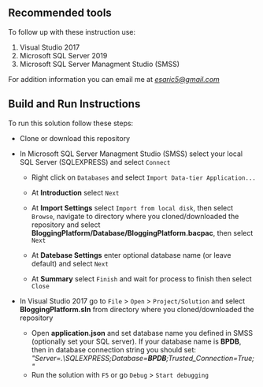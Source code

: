 ## Recommended tools
To follow up with these instruction use:
1. Visual Studio 2017
1. Microsoft SQL Server 2019
1. Microsoft SQL Server Managment Studio (SMSS)

For addition information you can email me at *esaric5@gmail.com*
## Build and Run Instructions
To run this solution follow these steps:

* Clone or download this repository

* In Microsoft SQL Server Managment Studio (SMSS) select your local SQL Server (SQLEXPRESS) and select `Connect`

   * Right click on `Databases` and select `Import Data-tier Application...`
   
   * At **Introduction** select `Next`
   
   * At **Import Settings** select `Import from local disk`, then select `Browse`, navigate to directory where you cloned/downloaded the repository and select **BloggingPlatform/Database/BloggingPlatform.bacpac**, then select `Next` 
   
   * At **Datebase Settings** enter optional database name (or leave default) and select `Next`
   
   * At **Summary** select `Finish` and wait for process to finish then select `Close`

* In Visual Studio 2017 go to `File` > `Open` > `Project/Solution` and select **BloggingPlatform.sln** from directory where you cloned/downloaded the repository

   * Open **application.json** and set database name you defined in SMSS (optionally set your SQL server). If your database name is **BPDB**, then in database connection string you should set: *"Server=.\\SQLEXPRESS;Database=__BPDB__;Trusted_Connection=True;"*
   * Run the solution with `F5` or go `Debug` > `Start debugging`
